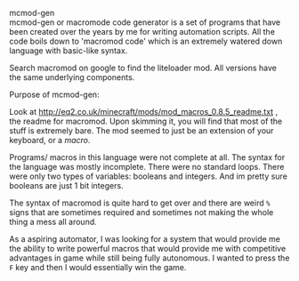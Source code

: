 mcmod-gen  
mcmod-gen or macromode code generator is a set of programs that have been created over the years by me for writing automation scripts.  All the code boils down to 'macromod code' which is an extremely watered down language with basic-like syntax.  

Search macromod on google to find the liteloader mod.  All versions have the same underlying components.  

Purpose of mcmod-gen:

Look at http://eq2.co.uk/minecraft/mods/mod_macros_0.8.5_readme.txt , the readme for macromod.  Upon skimming it, you will find that most of the stuff is extremely bare.  The mod seemed to just be an extension of your keyboard, or a _macro_.  

Programs/ macros in this language were not complete at all.  The syntax for the language was mostly incomplete.  There were no standard loops.  There were only two types of variables: booleans and integers.  And im pretty sure booleans are just 1 bit integers.

The syntax of macromod is quite hard to get over and there are weird `%` signs that are sometimes required and sometimes not making the whole thing a mess all around. 

As a aspiring automator, I was looking for a system that would provide me the ability to write powerful  macros that would provide me with competitive advantages in game while still being fully autonomous.  I wanted to press the `F` key and then I would essentially win the game.  
